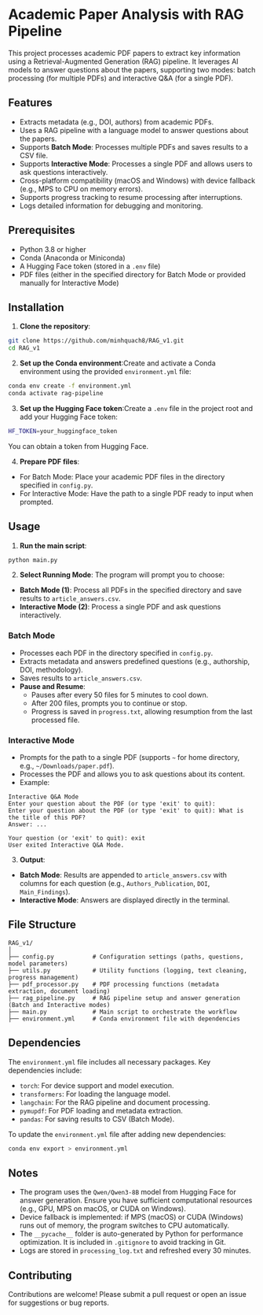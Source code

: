 # Academic Paper Analysis with RAG Pipeline
This project processes academic PDF papers to extract key information using a Retrieval-Augmented Generation (RAG) pipeline. It leverages AI models to answer questions about the papers, supporting two modes: batch processing (for multiple PDFs) and interactive Q&A (for a single PDF).

## Features
- Extracts metadata (e.g., DOI, authors) from academic PDFs.
- Uses a RAG pipeline with a language model to answer questions about the papers.
- Supports **Batch Mode**: Processes multiple PDFs and saves results to a CSV file.
- Supports **Interactive Mode**: Processes a single PDF and allows users to ask questions interactively.
- Cross-platform compatibility (macOS and Windows) with device fallback (e.g., MPS to CPU on memory errors).
- Supports progress tracking to resume processing after interruptions.
- Logs detailed information for debugging and monitoring.

## Prerequisites
- Python 3.8 or higher
- Conda (Anaconda or Miniconda)
- A Hugging Face token (stored in a `.env` file)
- PDF files (either in the specified directory for Batch Mode or provided manually for Interactive Mode)

## Installation
1. **Clone the repository**:
```bash
git clone https://github.com/minhquach8/RAG_v1.git
cd RAG_v1
```

2. **Set up the Conda environment**:Create and activate a Conda environment using the provided `environment.yml` file:
```bash
conda env create -f environment.yml
conda activate rag-pipeline
```

3. **Set up the Hugging Face token**:Create a `.env` file in the project root and add your Hugging Face token:
```bash
HF_TOKEN=your_huggingface_token
```
You can obtain a token from Hugging Face.

4. **Prepare PDF files**:
- For Batch Mode: Place your academic PDF files in the directory specified in `config.py`.
- For Interactive Mode: Have the path to a single PDF ready to input when prompted.


## Usage

1. **Run the main script**:
```bash
python main.py
```

2. **Select Running Mode**:
The program will prompt you to choose:
- **Batch Mode (1)**: Process all PDFs in the specified directory and save results to `article_answers.csv`.
- **Interactive Mode (2)**: Process a single PDF and ask questions interactively.

### Batch Mode
- Processes each PDF in the directory specified in `config.py`.
- Extracts metadata and answers predefined questions (e.g., authorship, DOI, methodology).
- Saves results to `article_answers.csv`.
- **Pause and Resume**:
    - Pauses after every 50 files for 5 minutes to cool down.
    - After 200 files, prompts you to continue or stop.
    - Progress is saved in `progress.txt`, allowing resumption from the last processed file.

### Interactive Mode
- Prompts for the path to a single PDF (supports `~` for home directory, e.g., `~/Downloads/paper.pdf`).
- Processes the PDF and allows you to ask questions about its content.
- Example:
```plain
Interactive Q&A Mode
Enter your question about the PDF (or type 'exit' to quit):
Enter your question about the PDF (or type 'exit' to quit): What is the title of this PDF?
Answer: ...

Your question (or 'exit' to quit): exit
User exited Interactive Q&A Mode.
```

3. **Output**:
- **Batch Mode**: Results are appended to `article_answers.csv` with columns for each question (e.g., `Authors_Publication`, `DOI`, `Main_Findings`).
- **Interactive Mode**: Answers are displayed directly in the terminal.

## File Structure
```
RAG_v1/
│
├── config.py           # Configuration settings (paths, questions, model parameters)
├── utils.py            # Utility functions (logging, text cleaning, progress management)
├── pdf_processor.py    # PDF processing functions (metadata extraction, document loading)
├── rag_pipeline.py     # RAG pipeline setup and answer generation (Batch and Interactive modes)
├── main.py             # Main script to orchestrate the workflow
├── environment.yml     # Conda environment file with dependencies
```


## Dependencies
The `environment.yml` file includes all necessary packages. Key dependencies include:
- `torch`: For device support and model execution.
- `transformers`: For loading the language model.
- `langchain`: For the RAG pipeline and document processing.
- `pymupdf`: For PDF loading and metadata extraction.
- `pandas`: For saving results to CSV (Batch Mode).

To update the `environment.yml` file after adding new dependencies:
```bash
conda env export > environment.yml
```

## Notes
- The program uses the `Qwen/Qwen3-8B` model from Hugging Face for answer generation. Ensure you have sufficient computational resources (e.g., GPU, MPS on macOS, or CUDA on Windows).
- Device fallback is implemented: if MPS (macOS) or CUDA (Windows) runs out of memory, the program switches to CPU automatically.
- The `__pycache__` folder is auto-generated by Python for performance optimization. It is included in `.gitignore` to avoid tracking in Git.
- Logs are stored in `processing_log.txt` and refreshed every 30 minutes.

## Contributing
Contributions are welcome! Please submit a pull request or open an issue for suggestions or bug reports.